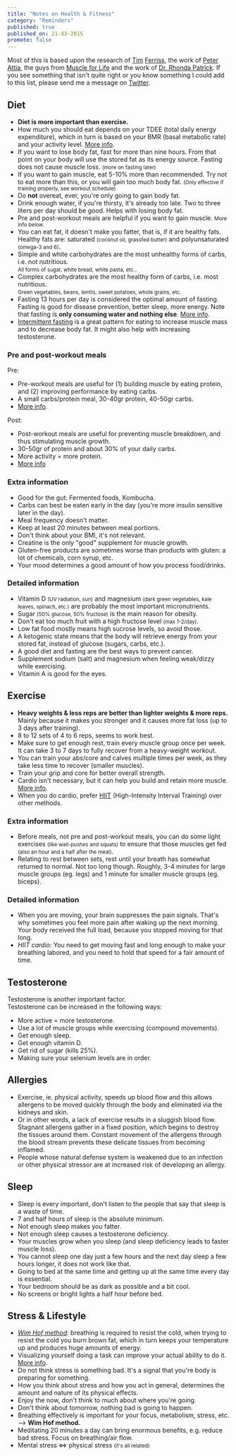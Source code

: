 ```yaml
---
title: "Notes on Health & Fitness"
category: "Reminders"
published: true
published_on: 21-03-2015
promote: false
---
```


Most of this is based upon the research of [Tim](http://fourhourbody.com/) [Ferriss](http://fourhourchef.com/), the work of [Peter Attia](http://eatingacademy.com/), the guys from [Muscle for Life](http://www.muscleforlife.com/) and the work of [Dr. Rhonda Patrick](http://www.foundmyfitness.com/). If you see something that isn't quite right or you know something I could add to this list, please send me a message on [Twitter](https://twitter.com/icidasset).




## Diet

- __Diet is more important than exercise.__
- How much you should eat depends on your TDEE (total daily energy expenditure),
  which in turn is based on your BMR (basal metabolic rate) and your activity level.
  [More info](http://www.muscleforlife.com/healthy-meal-planning-tips/).
- If you want to lose body fat, fast for more than nine hours.
  From that point on your body will use the stored fat
  as its energy source. Fasting does not cause muscle loss.
  <small>(more on fasting later)</small>
- If you want to gain muscle, eat 5-10% more than recommended.
  Try not to eat more than this, or you will gain too much body fat.
  <small>(Only effective if training properly, see workout schedule)</small>
- Do __not__ overeat, ever, you're only going to gain body fat.
- Drink enough water, if you're thirsty, it's already too late.
  Two to three liters per day should be good.
  Helps with losing body fat.
- Pre and post-workout meals are helpful if you want to gain muscle.
  <small>More info below.</small>
- You can eat fat, it doesn't make you fatter,
  that is, if it are healthy fats.
  Healthy fats are:
  saturated <small>(coconut oil, grassfed butter)</small> and
  polyunsaturated <small>(omega-3 and 6)</small>.
- Simple and white carbohydrates are the most unhealthy forms of carbs,
  i.e. not nutritious.  
  <small>All forms of sugar, white bread, white pasta, etc.</small>.
- Complex carbohydrates are the most healthy form of carbs,
  i.e. most nutritious.  
  <small>Green vegetables, beans, lentils, sweet potatoes, whole grains, etc.</small>
- Fasting 13 hours per day is considered the optimal amount of fasting.
  Fasting is good for disease prevention, better sleep, more energy.
  Note that fasting is __only consuming water and nothing else__. [More info](https://www.amazon.com/Complete-Guide-Fasting-Intermittent-Alternate-Day/dp/1628600012/ref=asap_bc?ie=UTF8).
- [Intermittent fasting](http://jamesclear.com/the-beginners-guide-to-intermittent-fasting)
  is a great pattern for eating
  to increase muscle mass and to decrease body fat.
  It might also help with increasing testosterone.


### Pre and post-workout meals

Pre:

- Pre-workout meals are useful for
  (1) building muscle by eating protein,
  and (2) improving performance by eating carbs.
- A small carbs/protein meal, 30-40gr protein, 40-50gr carbs.
- [More info](http://www.muscleforlife.com/pre-workout-nutrition/).

Post:

- Post-workout meals are useful for
  preventing muscle breakdown, and thus stimulating
  muscle growth.
- 30-50gr of protein and about 30% of your daily carbs.
- More activity = more protein.
- [More info](http://www.muscleforlife.com/guide-to-post-workout-nutrition/)


### Extra information

- Good for the gut: Fermented foods, Kombucha.
- Carbs can best be eaten early in the day (you're more insulin sensitive later in the day).
- Meal frequency doesn't matter.
- Keep at least 20 minutes between meal portions.
- Don't think about your BMI, it's not relevant.
- Creatine is the only "good" supplement for muscle growth.
- Gluten-free products are sometimes worse than products with gluten:
  a lot of chemicals, corn syrup, etc.
- Your mood determines a good amount of how you process food/drinks.


### Detailed information

- Vitamin D <small>(UV radiation, sun)</small> and magnesium <small>(dark green vegetables,
  kale leaves, spinach, etc.)</small> are probably the most important micronutrients.
- Sugar <small>(50% glucose, 50% fructose)</small> is the main reason for obesity.
- Don't eat too much fruit with a high fructose level <small>(max 1-2/day)</small>.
- Low fat food mostly means high sucrose levels, so avoid those.
- A ketogenic state means that the body will retrieve energy from your stored fat,
  instead of glucose (sugars, carbs, etc.).
- A good diet and fasting are the best ways to prevent cancer.
- Supplement sodium (salt) and magnesium when feeling weak/dizzy while exercising.
- Vitamin A is good for the eyes.




## Exercise

- __Heavy weights & less reps are better than lighter weights & more reps.__
  Mainly because it makes you stronger and it causes more fat loss
  (up to 3 days after training).
- 8 to 12 sets of 4 to 6 reps, seems to work best.
- Make sure to get enough rest, train every muscle group once per week.
  It can take 3 to 7 days to fully recover from a heavy-weight workout.
- You can train your abs/core and calves multiple times per week,
  as they take less time to recover (smaller muscles).
- Train your grip and core for better overall strength.
- Cardio isn't necessary, but it can help you build and retain more muscle.
  [More info](http://www.muscleforlife.com/cardio-and-muscle-growth-friends-or-foes/).
- When you do cardio, prefer
  [HIIT](http://www.muscleforlife.com/high-intensity-interval-training-and-weight-loss/)
  (High-Intensity Interval Training) over other methods.


### Extra information

- Before meals, not pre and post-workout meals,
  you can do some light exercises <small>(like wall-pushes and squats)</small>
  to ensure that those muscles get fed
  <small>(also an hour and a half after the meal)</small>.
- Relating to rest between sets, rest until your breath has somewhat
  returned to normal. Not too long though. Roughly, 3-4 minutes for
  large muscle groups (eg. legs) and 1 minute for smaller muscle groups
  (eg. biceps).


### Detailed information

- When you are moving, your brain suppresses the pain signals.
  That's why sometimes you feel more pain after waking up the next morning.
  Your body received the full load, because you stopped moving for that long.
- *HIIT cardio:* You need to get moving fast and long enough to make your breathing labored,
  and you need to hold that speed for a fair amount of time.




## Testosterone

Testosterone is another important factor.  
Testosterone can be increased in the following ways:

- More active = more testosterone.
- Use a lot of muscle groups while exercising (compound movements).
- Get enough sleep.
- Get enough vitamin D.
- Get rid of sugar (kills 25%).
- Making sure your selenium levels are in order.




## Allergies

- Exercise, ie. physical activity, speeds up blood flow and
  this allows allergens to be moved quickly through the body
  and eliminated via the kidneys and skin.
- Or in other words, a lack of exercise results in a sluggish blood flow.
  Stagnant allergens gather in a fixed position, which begins to destroy
  the tissues around them. Constant movement of the allergens through
  the blood stream prevents these delicate tissues from becoming inflamed.
- People whose natural defense system is weakened due to an infection
  or other physical stressor are at increased risk of developing an allergy.




## Sleep

- Sleep is every important, don't listen to the people
  that say that sleep is a waste of time.
- 7 and half hours of sleep is the absolute minimum.
- Not enough sleep makes you fatter.
- Not enough sleep causes a testosterone deficiency.
- Your muscles grow when you sleep
  (and sleep deficiency leads to faster muscle loss).
- You cannot sleep one day just a few hours and the next day sleep
  a few hours longer, it does not work like that.
- Going to bed at the same time and getting up
  at the same time every day is essential.
- Your bedroom should be as dark as possible and a bit cool.
- No screens or bright lights a half hour before bed.




## Stress & Lifestyle

- _[Wim Hof method](https://www.wimhofmethod.com/):_
  breathing is required to resist the cold,
  when trying to resist the cold you burn brown fat,
  which in turn keeps your temperature up and produces huge amounts of energy.
- Visualizing yourself doing a task can improve your actual ability to do it.
  [More info](http://www.muscleforlife.com/how-to-get-stronger/).
- Do not think stress is something bad.
  It's a signal that you're body is preparing for something.
- How you think about stress and how you act in general,
  determines the amount and nature of its physical effects.
- Enjoy the now, don't think to much about where you're going.
- Don't think about tomorrow, nothing bad is going to happen.
- Breathing effectively is important for your focus, metabolism, stress, etc.
  –> __Wim Hof method.__
- Meditating 20 minutes a day can bring enormous benefits, e.g. reduce bad stress.
  Focus on breathing/air flow.
- Mental stress <=> physical stress <small>(it's all related)</small>
